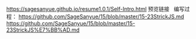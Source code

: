 https://sagesanyue.github.io/resume1.0.1/Self-Intro.html
预览链接  
编写过程：
https://github.com/SageSanyue/15/blob/master/15-23StrickJS.md
https://github.com/SageSanyue/15/blob/master/15-23StrickJS%E7%BB%AD.md
